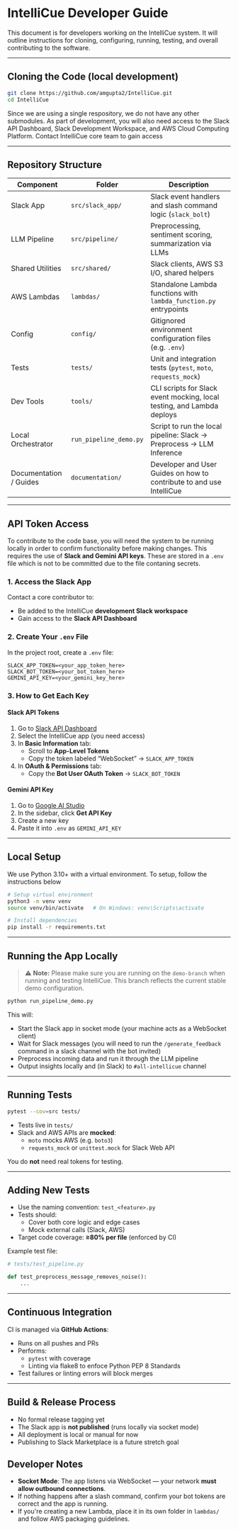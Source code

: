 # IntelliCue Developer Guide

This document is for developers working on the IntelliCue system. It will outline instructions for cloning, configuring, running, testing, and overall contributing to the software.

---

## Cloning the Code (local development)
```bash
git clone https://github.com/amgupta2/IntelliCue.git
cd IntelliCue
```

Since we are using a single respository, we do not have any other submodules. As part of development, you will also need access to the Slack API Dashboard, Slack Development Workspace, and AWS Cloud Computing Platform. Contact IntelliCue core team to gain access

---

## Repository Structure

| Component               | Folder                 | Description                                                                    |
|-------------------------|------------------------|--------------------------------------------------------------------------------|
| Slack App               | `src/slack_app/`       | Slack event handlers and slash command logic (`slack_bolt`)                    |
| LLM Pipeline            | `src/pipeline/`        | Preprocessing, sentiment scoring, summarization via LLMs                       |
| Shared Utilities        | `src/shared/`          | Slack clients, AWS S3 I/O, shared helpers                                      |
| AWS Lambdas             | `lambdas/`             | Standalone Lambda functions with `lambda_function.py` entrypoints              |
| Config                  | `config/`              | Gitignored environment configuration files (e.g. `.env`)                       |
| Tests                   | `tests/`               | Unit and integration tests (`pytest`, `moto`, `requests_mock`)                 |
| Dev Tools               | `tools/`               | CLI scripts for Slack event mocking, local testing, and Lambda deploys         |
| Local Orchestrator      | `run_pipeline_demo.py` | Script to run the local pipeline: Slack → Preprocess → LLM Inference           |
| Documentation / Guides  | `documentation/`       | Developer and User Guides on how to contribute to and use IntelliCue           |

---

## API Token Access

To contribute to the code base, you will need the system to be running locally in order to confirm functionality before making changes. This requires the use of **Slack and Gemini API keys**. These are stored in a `.env` file which is not to be committed due to the file contaning secrets.

### 1. Access the Slack App

Contact a core contributor to:
- Be added to the IntelliCue **development Slack workspace**
- Gain access to the **Slack API Dashboard**

### 2. Create Your `.env` File

In the project root, create a `.env` file:

```
SLACK_APP_TOKEN=<your_app_token_here>
SLACK_BOT_TOKEN=<your_bot_token_here>
GEMINI_API_KEY=<your_gemini_key_here>
```

### 3. How to Get Each Key

#### Slack API Tokens

1. Go to [Slack API Dashboard](https://api.slack.com/apps)
2. Select the IntelliCue app (you need access)
3. In **Basic Information** tab:
   - Scroll to **App-Level Tokens**
   - Copy the token labeled “WebSocket” → `SLACK_APP_TOKEN`
4. In **OAuth & Permissions** tab:
   - Copy the **Bot User OAuth Token** → `SLACK_BOT_TOKEN`

#### Gemini API Key

1. Go to [Google AI Studio](https://aistudio.google.com/app/)
2. In the sidebar, click **Get API Key**
3. Create a new key
4. Paste it into `.env` as `GEMINI_API_KEY`

---

## Local Setup

We use Python 3.10+ with a virtual environment. To setup, follow the instructions below

```bash
# Setup virtual environment
python3 -m venv venv
source venv/bin/activate   # On Windows: venv\Scripts\activate

# Install dependencies
pip install -r requirements.txt
```

---

## Running the App Locally

> ⚠️ **Note:** Please make sure you are running on the `demo-branch` when running and testing IntelliCue. This branch reflects the current stable demo configuration.


```bash
python run_pipeline_demo.py
```

This will:
- Start the Slack app in socket mode (your machine acts as a WebSocket client)
- Wait for Slack messages (you will need to run the `/generate_feedback` command in a slack channel with the bot invited)
- Preprocess incoming data and run it through the LLM pipeline
- Output insights locally and (in Slack) to `#all-intellicue` channel

---

## Running Tests

```bash
pytest --cov=src tests/
```

- Tests live in `tests/`
- Slack and AWS APIs are **mocked**:
  - `moto` mocks AWS (e.g. `boto3`)
  - `requests_mock` or `unittest.mock` for Slack Web API

You do **not** need real tokens for testing.

---

## Adding New Tests

- Use the naming convention: `test_<feature>.py`
- Tests should:
  - Cover both core logic and edge cases
  - Mock external calls (Slack, AWS)
- Target code coverage: **≥80% per file** (enforced by CI)

Example test file:

```python
# tests/test_pipeline.py

def test_preprocess_message_removes_noise():
    ...
```

---

## Continuous Integration

CI is managed via **GitHub Actions**:

- Runs on all pushes and PRs
- Performs:
  - `pytest` with coverage
  - Linting via flake8 to enfoce Python PEP 8 Standards
- Test failures or linting errors will block merges

---

## Build & Release Process

- No formal release tagging yet
- The Slack app is **not published** (runs locally via socket mode)
- All deployment is local or manual for now
- Publishing to Slack Marketplace is a future stretch goal

## Developer Notes

- **Socket Mode**: The app listens via WebSocket — your network **must allow outbound connections**.
- If nothing happens after a slash command, confirm your bot tokens are correct and the app is running.
- If you're creating a new Lambda, place it in its own folder in `lambdas/` and follow AWS packaging guidelines.